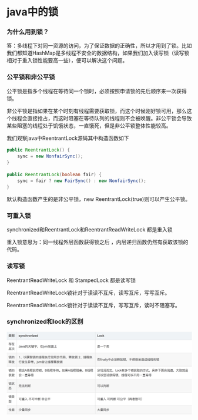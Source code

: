 # java中的锁

### 为什么用到锁？
答：多线程下对同一资源的访问，为了保证数据的正确性，所以才用到了锁。比如我们都知道HashMap是多线程不安全的数据结构，如果我们加入读写锁（读写锁相对于重入锁性能要高一些），便可以解决这个问题。

### 公平锁和非公平锁

公平锁是指多个线程在等待同一个锁时，必须按照申请锁的先后顺序来一次获得锁。

非公平锁是指如果在某个时刻有线程需要获取锁，而这个时候刚好锁可用，那么这个线程会直接抢占，而这时阻塞在等待队列的线程则不会被唤醒。非公平锁会导致某些阻塞的线程处于饥饿状态，一直饿死，但是非公平锁整体性能较高。

我们观察java中ReentrantLock源码其中构造函数如下

```java
public ReentrantLock() {
    sync = new NonfairSync();
}

public ReentrantLock(boolean fair) {
    sync = fair ? new FairSync() : new NonfairSync();
}
```

默认构造函数产生的是非公平锁，new ReentrantLock(true)则可以产生公平锁。

### 可重入锁

synchronized和ReentrantLock和ReentrantReadWriteLock 都是重入锁

重入锁意思为：同一线程外层函数获得锁之后 ，内层递归函数仍然有获取该锁的代码。

### 读写锁

ReentrantReadWriteLock 和 StampedLock 都是读写锁

ReentrantReadWriteLock锁针对于读读不互斥，读写互斥，写写互斥。

ReentrantReadWriteLock锁针对于读读不互斥，写写互斥，读时不阻塞写。


### synchronized和lock的区别

![](synchronized和lock.jpg)